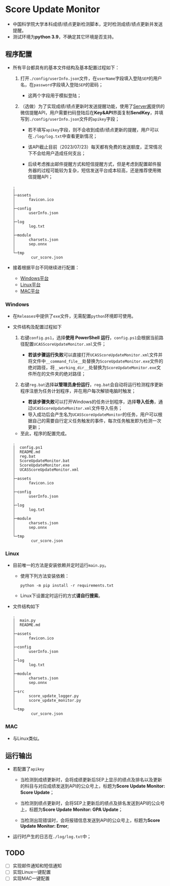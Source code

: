 # Score Update Monitor
- 中国科学院大学本科成绩/绩点更新检测脚本，定时检测成绩/绩点更新并发送提醒。
- 测试环境为**python 3.9**，不确定其它环境是否支持。



## 程序配置

- 所有平台都具有的基本文件结构及基本配置过程如下：

  1. 打开`./config/userInfo.json`文件，在`userName`字段填入登陆`SEP`的用户名，在`password`字段填入登陆`SEP`的密码；

     - 这两个字段用于模拟登陆；

  2. （选做）为了实现成绩/绩点更新时发送提醒功能，使用了[Server酱](https://sct.ftqq.com/)提供的微信提醒API，用户需要扫码登陆后在**Key&API**界面复制**SendKey**，并填写到`./config/userInfo.json`文件的`apikey`字段；

     - 若不填写`apikey`字段，则不会收到成绩/绩点更新的提醒，用户可以在`./log/log.txt`中查看更新情况；
     - 该API截止目前（2023/07/23）每天都有免费的发送额度，正常情况下不会给用户造成任何支出；

     - 后续考虑推出邮件提醒方式和短信提醒方式，但是考虑到配置邮件服务器的过程可能较为复杂，短信发送平台成本较高，还是推荐使用微信提醒API；

  ```
  .
  │
  ├─assets
  │      favicon.ico
  │
  ├─config
  │      userInfo.json
  │
  ├─log
  │      log.txt
  │
  ├─module
  │      charsets.json
  │      sep.onnx
  │
  └─tmp
          cur_score.json
  ```

- 接着根据平台不同继续进行配置：

  - [Windows平台](#windows)
  - [Linux平台](#linux)
  - [MAC平台](#mac)

  

### Windows

- 在`Releases`中提供了`exe`文件，无需配置`python`环境即可使用。

- 文件结构及配置过程如下

  1. 右键`config.ps1`，选择**使用 PowerShell 运行**，`config.ps1`会根据当前路径配置`UCASScoreUpdateMonitor.xml`文件；
     - **若该步骤运行失败**可以直接打开`UCASScoreUpdateMonitor.xml`文件并将文件中`__command_file__`处替换为`ScoreUpdateMonitor.exe`文件的绝对路径，将`__working_dir__`处替换为`ScoreUpdateMonitor.exe`文件所在的文件夹的绝对路径；

  2. 右键`reg.bat`选择**以管理员身份运行**，`reg.bat`会自动将运行检测程序更新程序注册为任务计划程序，并在用户每次解锁电脑时触发；
     - **若该步骤失败**可以打开Windows的任务计划程序，选择**导入任务**，通过`UCASScoreUpdateMonitor.xml`文件导入任务；
     - 导入成功后会产生名为`UCASScoreUpdateMonitor`的任务，用户可以根据自己的需要自行定义任务触发的事件，每次任务触发即为检测一次更新；

  - 至此，程序的配置完成。

  ```
  .
  │  config.ps1
  │  README.md
  │  reg.bat
  │  ScoreUpdateMonitor.bat
  │  ScoreUpdateMonitor.exe
  │  UCASScoreUpdateMonitor.xml
  │
  ├─assets
  │      favicon.ico
  │
  ├─config
  │      userInfo.json
  │
  ├─log
  │      log.txt
  │
  ├─module
  │      charsets.json
  │      sep.onnx
  │
  └─tmp
          cur_score.json
  ```



###  Linux

- 目前唯一的方法是安装依赖并定时运行`main.py`。

  - 使用下列方法安装依赖：

    ```shell
    python -m pip install -r requirements.txt
    ```

  - Linux下设置定时运行的方式**请自行搜索**。

- 文件结构如下

  ```
  .
  │  main.py
  │  README.md
  │
  ├─assets
  │      favicon.ico
  │
  ├─config
  │      userInfo.json
  │
  ├─log
  │      log.txt
  │
  ├─module
  │      charsets.json
  │      sep.onnx
  │
  ├─src
  │      score_update_logger.py
  │      score_update_monitor.py
  │
  └─tmp
          cur_score.json
  ```

  

### MAC

- 与Linux类似。



## 运行输出

- 若配置了`apikey`

  - 当检测到成绩更新时，会将成绩更新后SEP上显示的绩点及排名以及更新的科目与对应成绩发送到API的公众号上，标题为**Score Update Monitor: Score Update**；

  - 当检测到绩点更新时，会将SEP上更新后的绩点及排名发送到API的公众号上，标题为**Score Update Monitor: GPA Update**；
  - 当检测出现错误时，会将报错信息发送到API的公众号上，标题为**Score Update Monitor: Error**;

- 运行时产生的日志在`./log/log.txt`中；



## TODO

- [ ] 实现邮件通知和短信通知
- [ ] 实现Linux一键配置
- [ ] 实现MAC一键配置